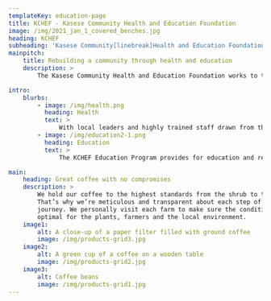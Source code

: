 ```yaml
---
templateKey: education-page
title: KCHEF - Kasese Community Health and Education Foundation
image: /img/2021_jan_1_covered_benches.jpg
heading: KCHEF
subheading: 'Kasese Community[linebreak]Health and Education Foundation'
mainpitch:
    title: Rebuilding a community through health and education
    description: >
        The Kasese Community Health and Education Foundation works to transform healthcare delivery and educational opportunities in the Rwenzori region of Uganda.

intro:
    blurbs:
        - image: /img/health.png
          heading: Health
          text: >
              With local leaders and highly trained staff drawn from the community, the Foundation's medical clinic focuses on obstetric and pediatric medical care, and provides urgent care for all.
        - image: /img/education2-1.png
          heading: Education
          text: >
              The KCHEF Education Program provides for education and resources to promising students so that the region's most vulnerable children may complete their education and lead their community into the future. With these pillars of stability in place, hope and progress are real and growing in the Rwenzori region of western Uganda.

main:
    heading: Great coffee with no compromises
    description: >
        We hold our coffee to the highest standards from the shrub to the cup.
        That’s why we’re meticulous and transparent about each step of the coffee’s
        journey. We personally visit each farm to make sure the conditions are
        optimal for the plants, farmers and the local environment.
    image1:
        alt: A close-up of a paper filter filled with ground coffee
        image: /img/products-grid3.jpg
    image2:
        alt: A green cup of a coffee on a wooden table
        image: /img/products-grid2.jpg
    image3:
        alt: Coffee beans
        image: /img/products-grid1.jpg
---
```

